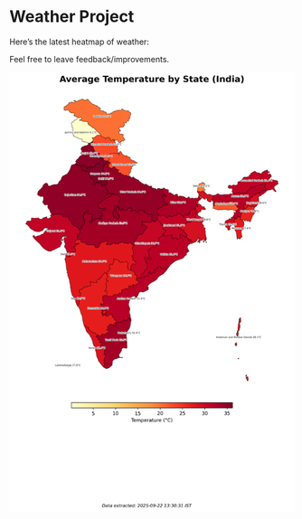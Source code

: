 # Weather Project

Here’s the latest heatmap of weather:

Feel free to leave feedback/improvements.

![India Heatmap](docs/assets/india_heatmap.png?v=D10221)
